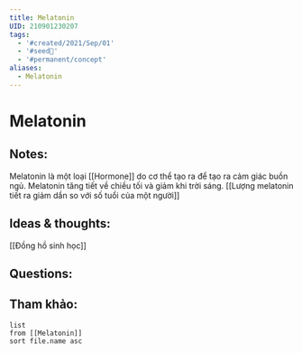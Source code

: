 ```yaml
---
title: Melatonin
UID: 210901230207
tags:
  - '#created/2021/Sep/01'
  - '#seed🥜'
  - '#permanent/concept'
aliases:
  - Melatonin
---
```

# Melatonin

## Notes:
Melatonin là một loại [[Hormone]] do cơ thể tạo ra để tạo ra cảm giác buồn ngủ. 
Melatonin tăng tiết về chiều tối và giảm khi trời sáng.
[[Lượng melatonin tiết ra giảm dần so với số tuổi của một người]]

## Ideas & thoughts:
[[Đồng hồ sinh học]]

## Questions:


## Tham khảo:
```dataview
list
from [[Melatonin]]
sort file.name asc
```
